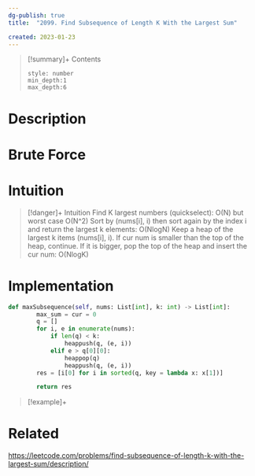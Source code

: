 ```yaml
---
dg-publish: true
title:  "2099. Find Subsequence of Length K With the Largest Sum"

created: 2023-01-23
---
```


>[!summary]+ Contents
>```toc
>style: number
>min_depth:1
>max_depth:6
>```

# Description

# Brute Force
# Intuition

>[!danger]+ Intuition
> Find K largest numbers (quickselect): O(N) but worst case O(N^2)
> Sort by (nums[i], i) then sort again by the index i and return the largest k elements: O(NlogN)
> Keep a heap of the largest k items (nums[i], i). If cur num is smaller than the top of the heap, continue. If it is bigger, pop the top of the heap and insert the cur num: O(NlogK)


# Implementation
```python
def maxSubsequence(self, nums: List[int], k: int) -> List[int]:
        max_sum = cur = 0
        q = []
        for i, e in enumerate(nums):
            if len(q) < k:
                heappush(q, (e, i))
            elif e > q[0][0]:
                heappop(q)
                heappush(q, (e, i))
        res = [i[0] for i in sorted(q, key = lambda x: x[1])]

        return res
```

>[!example]+ 


# Related
https://leetcode.com/problems/find-subsequence-of-length-k-with-the-largest-sum/description/